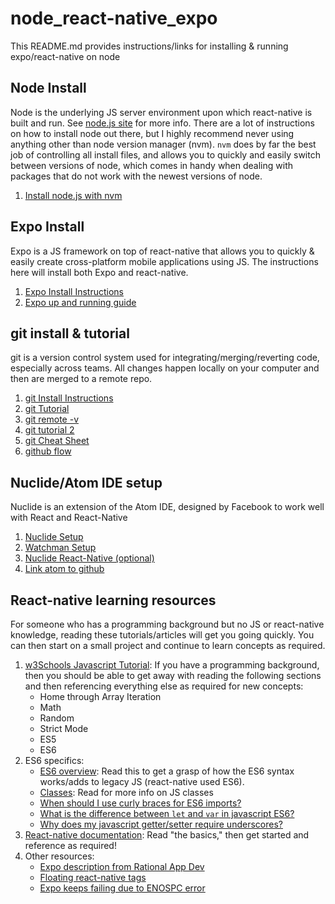 # node_react-native_expo
This README.md provides instructions/links for installing & running expo/react-native on node

<h2>Node Install</h2>
  <p>
  Node is the underlying JS server environment upon which react-native is built and run.  See <a href="https://nodejs.org/en/">node.js site</a> for more info. There are a lot of instructions on how to install node out there, but I highly recommend never using anything other than node version manager (nvm).  <code>nvm</code> does by far the best job of controlling all install files, and allows you to quickly and easily switch between versions of node, which comes in handy when dealing with packages that do not work with the newest versions of node.
  </p>
  <p>
    <ol>
      <li><a href="https://www.sitepoint.com/quick-tip-multiple-versions-node-nvm/">Install node.js with nvm</a></li>
    </ol>
    
 <h2>Expo Install</h2>
  <p>
    Expo is a JS framework on top of react-native that allows you to quickly & easily create cross-platform mobile applications using JS.  The instructions here will install both Expo and react-native.
  </p>
  <ol>
    <li><a href="https://expo.io/learn">Expo Install Instructions</a></li>
    <li><a href="https://docs.expo.io/versions/latest/guides/up-and-running.html">Expo up and running guide</a></li>
  </ol>
    
 <h2>git install & tutorial</h2>
 <p>
  git is a version control system used for integrating/merging/reverting code, especially across teams.  All changes happen locally on your computer and then are merged to a remote repo.
 </p>
 <ol>
   <li><a href="https://gist.github.com/derhuerst/1b15ff4652a867391f03#file-linux-md">git Install Instructions</a></li>      
   <li><a href="https://product.hubspot.com/blog/git-and-github-tutorial-for-beginners">git Tutorial</a></li>
   <li><a href="https://git-scm.com/book/en/v2/Git-Basics-Working-with-Remotes">git remote -v</li>
   <li><a href="https://github.com/cubeton/git101/blob/master/TurtorialInfo/Tutorial.md">git tutorial 2</a></li>
   <li><a href="https://education.github.com/git-cheat-sheet-education.pdf">git Cheat Sheet</a></li>
   <li><a href="https://guides.github.com/introduction/flow/">github flow</a></li>
 </ol>
 
 <h2>Nuclide/Atom IDE setup</h2>
 <p>Nuclide is an extension of the Atom IDE, designed by Facebook to work well with React and React-Native</p>
  
  <ol>
    <li><a href="https://nuclide.io/docs/editor/setup/#linux">Nuclide Setup</a></li>
    <li><a href="https://askubuntu.com/questions/1040612/how-to-install-watchman-on-ubuntu-18-04-for-react-native-error-in-make-command">Watchman Setup</a></li>
    <li><a href="https://nuclide.io/docs/platforms/react-native/#features">Nuclide React-Native (optional)</a></li>
    <li><a href="https://github.atom.io/auth/github_package/token">Link atom to github</a></li>
  </ol>
  
  <h2>React-native learning resources</h2>
    <p>
      For someone who has a programming background but no JS or react-native knowledge, reading these tutorials/articles will get you going quickly.  You can then start on a small project and continue to learn concepts as required.
    </p>    
    <ol>
  <li><a href="https://www.w3schools.com/js/default.asp">w3Schools Javascript Tutorial</a>: If you have a programming background, then you should be able to get away with reading the following sections and then referencing everything else as required for new concepts:
    <ul>
      <li>Home through Array Iteration</li>
      <li>Math</li>
      <li>Random</li>
      <li>Strict Mode</li>
      <li>ES5</li>
      <li>ES6</li>
    </ul>
  </li>
  <li>ES6 specifics:
    <ul>
      <li><a href="http://2ality.com/2014/09/es6-modules-final.html">ES6 overview</a>: Read this to get a grasp of how the ES6 syntax works/adds to legacy JS (react-native used ES6).</li>
      <li><a href="https://javascript.info/class">Classes</a>: Read for more info on JS classes</li>
      <li><a href="https://stackoverflow.com/questions/36795819/when-should-i-use-curly-braces-for-es6-import?rq=1">When should I use curly braces for ES6 imports?</a></li>
      <li><a href="https://stackoverflow.com/questions/762011/whats-the-difference-between-using-let-and-var-to-declare-a-variable-in-jav">What is the difference between <code>let</code> and <code>var</code> in javascript ES6?</a></li>
      <li><a href="https://stackoverflow.com/questions/47146106/why-does-my-javascript-getter-setter-require-underscores">Why does my javascript getter/setter require underscores?</a></li>
    </ul>
  </li>
  <li><a href="https://facebook.github.io/react-native/docs/getting-started">React-native documentation</a>: Read "the basics," then get started and reference as required!</li>
  <li>Other resources:
     <ul>
       <li><a href="https://rationalappdev.com/building-react-native-apps-on-any-platform-without-xcode-or-android-studio/">Expo description from Rational App Dev</a></li>
       <li><a href="https://rationalappdev.com/">Floating react-native tags</a></li>
       <li><a href="https://stackoverflow.com/questions/22475849/node-js-what-is-enospc-error-and-how-to-solve/32600959#32600959">Expo keeps failing due to ENOSPC error</a></li>
    </ul>
  </li>
 </ol>
